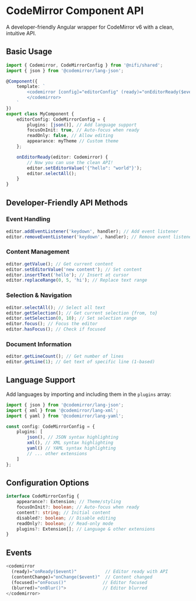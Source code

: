 # CodeMirror Component API

A developer-friendly Angular wrapper for CodeMirror v6 with a clean, intuitive API.

## Basic Usage

```typescript
import { Codemirror, CodeMirrorConfig } from '@nifi/shared';
import { json } from '@codemirror/lang-json';

@Component({
    template: `
        <codemirror [config]="editorConfig" (ready)="onEditorReady($event)" (contentChange)="onContentChange($event)">
        </codemirror>
    `
})
export class MyComponent {
    editorConfig: CodeMirrorConfig = {
        plugins: [json()], // Add language support
        focusOnInit: true, // Auto-focus when ready
        readOnly: false, // Allow editing
        appearance: myTheme // Custom theme
    };

    onEditorReady(editor: Codemirror) {
        // Now you can use the clean API!
        editor.setEditorValue('{"hello": "world"}');
        editor.selectAll();
    }
}
```

## Developer-Friendly API Methods

### Event Handling

```typescript
editor.addEventListener('keydown', handler); // Add event listener
editor.removeEventListener('keydown', handler); // Remove event listener
```

### Content Management

```typescript
editor.getValue(); // Get current content
editor.setEditorValue('new content'); // Set content
editor.insertText('hello'); // Insert at cursor
editor.replaceRange(0, 5, 'hi'); // Replace text range
```

### Selection & Navigation

```typescript
editor.selectAll(); // Select all text
editor.getSelection(); // Get current selection {from, to}
editor.setSelection(0, 10); // Set selection range
editor.focus(); // Focus the editor
editor.hasFocus(); // Check if focused
```

### Document Information

```typescript
editor.getLineCount(); // Get number of lines
editor.getLine(1); // Get text of specific line (1-based)
```

## Language Support

Add languages by importing and including them in the `plugins` array:

```typescript
import { json } from '@codemirror/lang-json';
import { xml } from '@codemirror/lang-xml';
import { yaml } from '@codemirror/lang-yaml';

const config: CodeMirrorConfig = {
    plugins: [
        json(), // JSON syntax highlighting
        xml(), // XML syntax highlighting
        yaml() // YAML syntax highlighting
        // ... other extensions
    ]
};
```

## Configuration Options

```typescript
interface CodeMirrorConfig {
    appearance?: Extension; // Theme/styling
    focusOnInit?: boolean; // Auto-focus when ready
    content?: string; // Initial content
    disabled?: boolean; // Disable editing
    readOnly?: boolean; // Read-only mode
    plugins?: Extension[]; // Language & other extensions
}
```

## Events

```typescript
<codemirror
  (ready)="onReady($event)"           // Editor ready with API
  (contentChange)="onChange($event)"  // Content changed
  (focused)="onFocus()"              // Editor focused
  (blurred)="onBlur()">              // Editor blurred
</codemirror>
```
